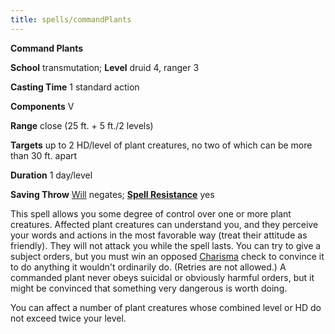 ```yaml
---
title: spells/commandPlants
---
```

 **Command Plants**

**School** transmutation; **Level** druid 4, ranger 3

**Casting Time** 1 standard action

**Components** V

**Range** close (25 ft. + 5 ft./2 levels)

**Targets** up to 2 HD/level of plant creatures, no two of which can be more than 30 ft. apart

**Duration** 1 day/level

**Saving Throw** [Will](../combat.md#_will) negates; **[Spell Resistance](../glossary.md#_spell-resistance)** yes

This spell allows you some degree of control over one or more plant creatures. Affected plant creatures can understand you, and they perceive your words and actions in the most favorable way (treat their attitude as friendly). They will not attack you while the spell lasts. You can try to give a subject orders, but you must win an opposed [Charisma](../gettingStarted.md#_charisma-new) check to convince it to do anything it wouldn't ordinarily do. (Retries are not allowed.) A commanded plant never obeys suicidal or obviously harmful orders, but it might be convinced that something very dangerous is worth doing.

You can affect a number of plant creatures whose combined level or HD do not exceed twice your level.

